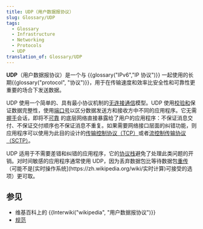 ```yaml
---
title: UDP（用户数据报协议）
slug: Glossary/UDP
tags:
  - Glossary
  - Infrastructure
  - Networking
  - Protocols
  - UDP
translation_of: Glossary/UDP
---
```

**UDP**（用户数据报协议）是一个与 {{glossary("IPv6","IP 协议")}} 一起使用的长期{{glossary("protocol", "协议")}}，用于在传输速度和效率比安全性和可靠性更重要的场合下发送数据。

UDP 使用一个简单的、具有最小协议机制的[无连接通信](https://zh.wikipedia.org/wiki/無連接式通訊)模型。UDP 使用[校验和](https://zh.wikipedia.org/wiki/校验和)保证数据完整性，使用[端口号](https://zh.wikipedia.org/wiki/通訊埠)以区分数据发送方和接收方中不同的应用程序。它无需[握手](https://zh.wikipedia.org/wiki/握手_(技术))会话，即将不[可靠](https://zh.wikipedia.org/wiki/可靠性_(计算机网络)) 的底层网络直接暴露给了用户的应用程序：不保证消息交付、不保证交付顺序也不保证消息不重复。如果需要网络接口层面的纠错功能，则应用程序可以使用为此目的设计的[传输控制协议（TCP）](https://zh.wikipedia.org/wiki/传输控制协议)或者[流控制传输协议（SCTP）](https://zh.wikipedia.org/wiki/流控制传输协议)。

UDP 适用于不需要差错和纠错的应用程序，它的[协议栈](https://zh.wikipedia.org/wiki/协议栈)避免了处理此类问题的开销。对时间敏感的应用程序通常使用 UDP，因为丢弃数据包比等待数据包[重传](https://en.wikipedia.org/wiki/Retransmission_(data_networks))（可能不是[实时操作系统](https://zh.wikipedia.org/wiki/实时计算)可接受的选项）更可取。

## 参见

- 维基百科上的 {{Interwiki("wikipedia", "用户数据报协议")}}
- [规范](https://datatracker.ietf.org/doc/html/rfc768)
